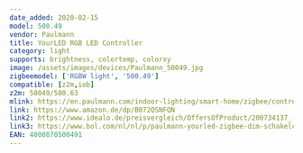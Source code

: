 ```yaml
---
date_added: 2020-02-15
model: 500.49
vendor: Paulmann
title: YourLED RGB LED Controller
category: light
supports: brightness, colortemp, colorxy
image: /assets/images/devices/Paulmann_50049.jpg
zigbeemodel: ['RGBW light', '500.49']
compatible: [z2m,iob]
z2m: 50049/500.63
mlink: https://en.paulmann.com/indoor-lighting/smart-home/zigbee/controlling/smarthome-zigbee-yourled-rgb-controller-max.-60w/50049
link: https://www.amazon.de/dp/B072QSNFQN
link2: https://www.idealo.de/preisvergleich/OffersOfProduct/200734137_-smart-home-zigbee-yourled-rgb-controller-60w-500-49-paulmann.html
link3: https://www.bol.com/nl/nl/p/paulmann-yourled-zigbee-dim-schakelcontroller-voor-rgb-yourled-strips/9200000096859742/
EAN: 4000870500491
---
```


